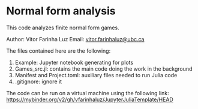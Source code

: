 # Normal form analysis

This code analyzes finite normal form games.

Author: Vitor Farinha Luz
Email: [vitor.farinhaluz@ubc.ca](mailto:vitor.farinhaluz@ubc.ca)


The files contained here are the following:
1. Example: Jupyter notebook generating for plots
1. Games_src.jl: contains the main code doing the work in the background
1. Manifest and Project.toml: auxiliary files needed to run Julia code
1. .gitignore: ignore it

The code can be run on a virtual machine using the following link:
https://mybinder.org/v2/gh/vfarinhaluz/JupyterJuliaTemplate/HEAD